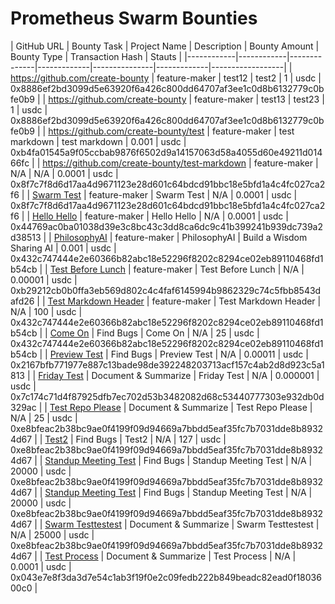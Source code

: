 # Prometheus Swarm Bounties
| GitHub URL | Bounty Task | Project Name | Description | Bounty Amount | Bounty Type | Transaction Hash | Stauts |
|------------|------------|--------------|-------------|---------------|-------------|------------------|
| https://github.com/create-bounty | feature-maker | test12 | test2 | 1 | usdc | 0x8886ef2bd3099d5e63920f6a426c800dd64707af3ee1c0d8b6132779c0bfe0b9 |
| https://github.com/create-bounty | feature-maker | test13 | test23 | 1 | usdc | 0x8886ef2bd3099d5e63920f6a426c800dd64707af3ee1c0d8b6132779c0bfe0b9 |
| https://github.com/create-bounty/test | feature-maker | test markdown | test markdown | 0.001 | usdc | 0xb4fa01545a9f05ccbab9876f6502d9a14157063d58a4055d60e49211d01466fc |
| https://github.com/create-bounty/test-markdown | feature-maker | N/A | N/A | 0.0001 | usdc | 0x8f7c7f8d6d17aa4d9671123e28d601c64bdcd91bbc18e5bfd1a4c4fc027ca2f6 |
| [Swarm Test](https://github.com/devTaehong/swarm-test) | feature-maker | Swarm Test | N/A | 0.0001 | usdc | 0x8f7c7f8d6d17aa4d9671123e28d601c64bdcd91bbc18e5bfd1a4c4fc027ca2f6 |
| [Hello Hello](https://github.com/devTaehong/hello-hello) | feature-maker | Hello Hello | N/A | 0.0001 | usdc | 0x44769ac0ba01038d39e3c8bc43c3dd8ca6dc9c41b399241b939dc739a2d38513 |
| [PhilosophyAI](https://github.com/BreakthroughGamer/PhilosophyAI) | feature-maker | PhilosophyAI | Build a Wisdom Sharing AI | 0.001 | usdc | 0x432c747444e2e60366b82abc18e52296f8202c8294ce02eb89110468fd1b54cb |
| [Test Before Lunch](https://github.com/devTaehong/test-before-lunch) | feature-maker | Test Before Lunch | N/A | 0.00001 | usdc | 0xb29212cb0b0ffa3eb569d802c4c4faf6145994b9862329c74c5fbb8543dafd26 |
| [Test Markdown Header](https://github.com/devTaehong/test-markdown-header) | feature-maker | Test Markdown Header | N/A | 100 | usdc | 0x432c747444e2e60366b82abc18e52296f8202c8294ce02eb89110468fd1b54cb |
| [Come On](https://github.com/devTaehong/come-on) | Find Bugs | Come On | N/A | 25 | usdc | 0x432c747444e2e60366b82abc18e52296f8202c8294ce02eb89110468fd1b54cb |
| [Preview Test](https://github.com/devTaehong/preview-test) | Find Bugs | Preview Test | N/A | 0.00011 | usdc | 0x2167bfb771977e887c13bade98de392248203713acf157c4ab2d8d923c5a1813 |
| [Friday Test](https://github.com/devTaehong/friday-test) | Document & Summarize | Friday Test | N/A | 0.000001 | usdc | 0x7c174c71d4f87925dfb7ec702d53b3482082d68c53440777303e932db0d329ac |
| [Test Repo Please](https://github.com/devTaehong/test-repo-please) | Document & Summarize | Test Repo Please | N/A | 25 | usdc | 0xe8bfeac2b38bc9ae0f4199f09d94669a7bbdd5eaf35fc7b7031dde8b89324d67 |
| [Test2](https://github.com/devTaehong/test2) | Find Bugs | Test2 | N/A | 127 | usdc | 0xe8bfeac2b38bc9ae0f4199f09d94669a7bbdd5eaf35fc7b7031dde8b89324d67 |
| [Standup Meeting Test](https://github.com/devTaehong/standup-meeting-test) | Find Bugs | Standup Meeting Test | N/A | 20000 | usdc | 0xe8bfeac2b38bc9ae0f4199f09d94669a7bbdd5eaf35fc7b7031dde8b89324d67 |
| [Standup Meeting Test](https://github.com/devTaehong/standup-meeting-test) | Find Bugs | Standup Meeting Test | N/A | 20000 | usdc | 0xe8bfeac2b38bc9ae0f4199f09d94669a7bbdd5eaf35fc7b7031dde8b89324d67 |
| [Swarm Testtestest](https://github.com/devTaehong/swarm-testtestest) | Document & Summarize | Swarm Testtestest | N/A | 25000 | usdc | 0xe8bfeac2b38bc9ae0f4199f09d94669a7bbdd5eaf35fc7b7031dde8b89324d67 |
| [Test Process](https://github.com/devTaehong/test-process) | Document & Summarize | Test Process | N/A | 0.0001 | usdc | 0x043e7e8f3da3d7e54c1ab3f19f0e2c09fedb222b849beadc82ead0f1803600c0 |
